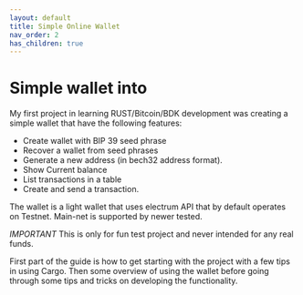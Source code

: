 ```yaml
---
layout: default
title: Simple Online Wallet
nav_order: 2
has_children: true
---
```


# Simple wallet into

My first project in learning RUST/Bitcoin/BDK development was creating a simple wallet
that have the following features:

* Create wallet with BIP 39 seed phrase
* Recover a wallet from seed phrases
* Generate a new address (in bech32 address format).
* Show Current balance
* List transactions in a table
* Create and send a transaction.


The wallet is a light wallet that uses electrum API that by default operates on Testnet. Main-net
is supported by newer tested. 

*IMPORTANT* This is only for fun test project and never intended for any real funds.

First part of the guide is how to get starting with the project with a few tips in using Cargo. Then
some overview of using the wallet before going through some tips and tricks on developing the functionality.